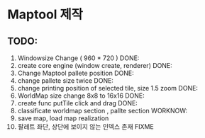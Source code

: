 # Maptool 제작

## TODO:
01. Windowsize Change ( 960 * 720 ) DONE:
02. create core engine (window create, renderer) DONE:
03. Change Maptool pallete position DONE:
04. change pallete size twice DONE:
05. change printing position of selected tile, size 1.5 zoom DONE:
06. WorldMap size change 8x8 to 16x16 DONE:
07. create func putTile click and drag DONE:
08. classificate worldmap section , pallte section WORKNOW:
09. save map, load map realization
09. 팔레트 좌단, 상단에 보이지 않는 인덱스 존재 FIXME